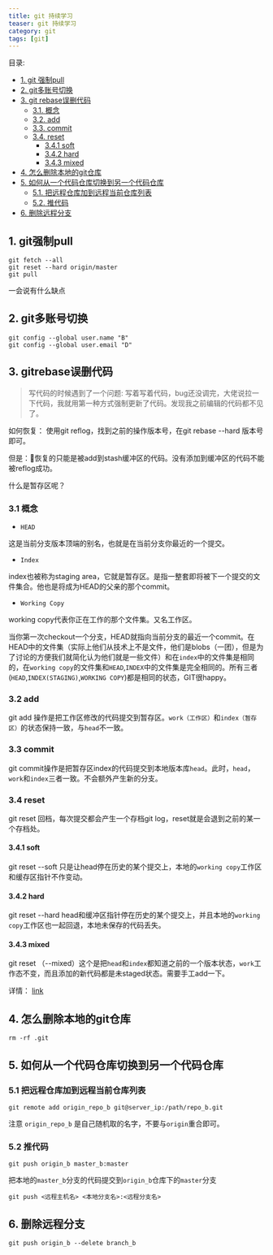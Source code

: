 ```yaml
---
title: git 持续学习
teaser: git 持续学习
category: git
tags: [git]
---
```



 目录:

<!-- TOC -->

- [1. git 强制pull](#1-git强制pull)
- [2. git多账号切换](#2-git多账号切换)
- [3. git rebase误删代码](#3-gitrebase误删代码)
    - [3.1. 概念](#31-概念)
    - [3.2. add](#32-add)
    - [3.3. commit](#33-commit)
    - [3.4. reset](#34-reset)
        - [3.4.1 soft](#341-soft)
        - [3.4.2 hard](#342-hard)
        - [3.4.3 mixed](#343-mixed)
- [4. 怎么删除本地的git仓库](#4-怎么删除本地的git仓库)
- [5. 如何从一个代码仓库切换到另一个代码仓库](#5-如何从一个代码仓库切换到另一个代码仓库)
    - [5.1. 把远程仓库加到远程当前仓库列表](#51-把远程仓库加到远程当前仓库列表)
    - [5.2. 推代码](#52-推代码)
- [6. 删除远程分支](#6-删除远程分支)
<!-- /TOC -->
 
## 1. git强制pull

```
git fetch --all 
git reset --hard origin/master
git pull
```
一会说有什么缺点
 
## 2. git多账号切换

```
git config --global user.name "B"
git config --global user.email "D"
```
## 3. gitrebase误删代码

> 写代码的时候遇到了一个问题: 写着写着代码，bug还没调完，大佬说拉一下代码，我就用第一种方式强制更新了代码。发现我之前编辑的代码都不见了。

如何恢复：
使用git reflog，找到之前的操作版本号，在git rebase --hard 版本号即可。


但是：恢复的只能是被add到stash缓冲区的代码。没有添加到缓冲区的代码不能被reflog成功。


什么是暂存区呢？

### 3.1 概念

- `HEAD`

这是当前分支版本顶端的别名，也就是在当前分支你最近的一个提交。

- `Index`

index也被称为staging area，它就是暂存区。是指一整套即将被下一个提交的文件集合。他也是将成为HEAD的父亲的那个commit。

- `Working Copy`

working copy代表你正在工作的那个文件集。又名工作区。

当你第一次checkout一个分支，HEAD就指向当前分支的最近一个commit。在HEAD中的文件集（实际上他们从技术上不是文件，他们是blobs（一团），但是为了讨论的方便我们就简化认为他们就是一些文件）和在`index`中的文件集是相同的，在`working copy`的文件集和`HEAD`,`INDEX`中的文件集是完全相同的。所有三者(`HEAD`,`INDEX(STAGING)`,`WORKING COPY`)都是相同的状态，GIT很happy。

### 3.2 add

 git add 操作是把工作区修改的代码提交到暂存区。`work（工作区）`和`index（暂存区）`的状态保持一致，与`head`不一致。

### 3.3 commit

git commit操作是把暂存区index的代码提交到本地版本库`head`。此时，`head`，`work`和`index`三者一致。不会额外产生新的分支。

### 3.4 reset

git reset 回档，每次提交都会产生一个存档git log，reset就是会退到之前的某一个存档处。

#### 3.4.1 soft

git reset --soft 只是让head停在历史的某个提交上，本地的`working copy`工作区和缓存区指针不作变动。

#### 3.4.2 hard

git reset --hard head和缓冲区指针停在历史的某个提交上，并且本地的`working copy`工作区也一起回退，本地未保存的代码丢失。

#### 3.4.3 mixed
git reset （--mixed）这个是把`head`和`index`都知道之前的一个版本状态，`work`工作态不变，而且添加的新代码都是未staged状态。需要手工add一下。


详情：
[link](https://www.cnblogs.com/kidsitcn/p/4513297.html)

## 4. 怎么删除本地的git仓库
```rm -rf .git```



## 5. 如何从一个代码仓库切换到另一个代码仓库


### 5.1 把远程仓库加到远程当前仓库列表
```
git remote add origin_repo_b git@server_ip:/path/repo_b.git
```
注意 `origin_repo_b` 是自己随机取的名字，不要与`origin`重合即可。

### 5.2 推代码

```
git push origin_b master_b:master
```
把本地的`master_b`分支的代码提交到`origin_b`仓库下的`master`分支

```
git push <远程主机名> <本地分支名>:<远程分支名>
```


## 6. 删除远程分支

```
git push origin_b --delete branch_b
```


